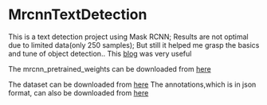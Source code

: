 # MrcnnTextDetection

This is a text detection project using Mask RCNN;
Results are not optimal due to limited data(only 250 samples);
But still it helped me grasp the basics and tune of object detection..
This [blog](https://machinelearningmastery.com/how-to-train-an-object-detection-model-with-keras/) was very useful 

The mrcnn_pretrained_weights can be downloaded from [here](https://github.com/matterport/Mask_RCNN/releases/download/v2.0/mask_rcnn_coco.h5)

The dataset can be downloaded from [here](https://drive.google.com/folderview?id=1wp7h3KCReG1_ALP-FJif_zDb0q8AMPKd)
The annotations,which is in json format, can also be downloaded from [here](https://drive.google.com/file/d/1y9dO1wUVt0AQ904hGpAEsTlW2xshqjjI/view?usp=drivesdk)


